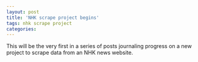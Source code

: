 ```yaml
---
layout: post
title: 'NHK scrape project begins'
tags: nhk scrape project
categories: 
---
```


This will be the very first in a series of posts journaling progress on a new project to scrape data from an NHK news website.

